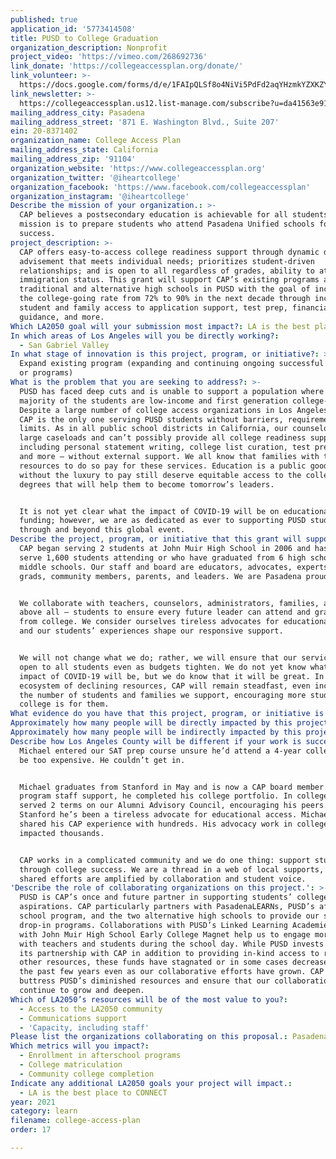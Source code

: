 ```yaml
---
published: true
application_id: '5773414508'
title: PUSD to College Graduation
organization_description: Nonprofit
project_video: 'https://vimeo.com/268692736'
link_donate: 'https://collegeaccessplan.org/donate/'
link_volunteer: >-
  https://docs.google.com/forms/d/e/1FAIpQLSf8o4NiVi5PdFd2aqYHzmkYZXKZYC93ch8q83j_A-fhiEm3Uw/viewform
link_newsletter: >-
  https://collegeaccessplan.us12.list-manage.com/subscribe?u=da41563e916f847308e3ceda5&id=9c41370ed4
mailing_address_city: Pasadena
mailing_address_street: '871 E. Washington Blvd., Suite 207'
ein: 20-8371402
organization_name: College Access Plan
mailing_address_state: California
mailing_address_zip: '91104'
organization_website: 'https://www.collegeaccessplan.org'
organization_twitter: '@iheartcollege'
organization_facebook: 'https://www.facebook.com/collegeaccessplan'
organization_instagram: '@iheartcollege'
Describe the mission of your organization.: >-
  CAP believes a postsecondary education is achievable for all students, and our
  mission is to prepare students who attend Pasadena Unified schools for college
  success.
project_description: >-
  CAP offers easy-to-access college readiness support through dynamic drop-in
  advisement that meets individual needs; prioritizes student-driven
  relationships; and is open to all regardless of grades, ability to attend, or
  immigration status. This grant will support CAP’s existing programs at six
  traditional and alternative high schools in PUSD with the goal of increasing
  the college-going rate from 72% to 90% in the next decade through increased
  student and family access to application support, test prep, financial aid
  guidance, and more. 
Which LA2050 goal will your submission most impact?: LA is the best place to LEARN
In which areas of Los Angeles will you be directly working?:
  - San Gabriel Valley
In what stage of innovation is this project, program, or initiative?: >-
  Expand existing program (expanding and continuing ongoing successful projects
  or programs)
What is the problem that you are seeking to address?: >-
  PUSD has faced deep cuts and is unable to support a population where a
  majority of the students are low-income and first generation college-going.
  Despite a large number of college access organizations in Los Angeles County,
  CAP is the only one serving PUSD students without barriers, requirements, or
  limits. As in all public school districts in California, our counselors manage
  large caseloads and can’t possibly provide all college readiness supports —
  including personal statement writing, college list curation, test preparation,
  and more — without external support. We all know that families with the
  resources to do so pay for these services. Education is a public good. Those
  without the luxury to pay still deserve equitable access to the college
  degrees that will help them to become tomorrow’s leaders.


  It is not yet clear what the impact of COVID-19 will be on educational
  funding; however, we are as dedicated as ever to supporting PUSD students
  through and beyond this global event.
Describe the project, program, or initiative that this grant will support to address the problem identified.: >-
  CAP began serving 2 students at John Muir High School in 2006 and has grown to
  serve 1,600 students attending or who have graduated from 6 high schools and 7
  middle schools. Our staff and board are educators, advocates, experts, PUSD
  grads, community members, parents, and leaders. We are Pasadena proud.


  We collaborate with teachers, counselors, administrators, families, and —
  above all — students to ensure every future leader can attend and graduate
  from college. We consider ourselves tireless advocates for educational access,
  and our students’ experiences shape our responsive support. 


  We will not change what we do; rather, we will ensure that our services remain
  open to all students even as budgets tighten. We do not yet know what the
  impact of COVID-19 will be, but we do know that it will be great. In an
  ecosystem of declining resources, CAP will remain steadfast, even increasing
  the number of students and families we support, encouraging more students that
  college is for them.
What evidence do you have that this project, program, or initiative is or will be successful, and how will you define and measure success?: "CAP tracks the daily attendance of all students who attend programs and does not remove any students from data analysis. Thanks to a Memorandum of Agreement with PUSD, CAP is able to track students after graduation through the National Student Clearinghouse (NSC) – both CAP attendees and non-attendees – to compare college attendance rates. The district provides detailed information, including student demographics and A-G course completion. CAP is able to use the demographic information to generate descriptive statistics on the graduating class as a whole and on the population served by CAP.\n\nCAP success is measured by the following:\n-75% of 12th grade participants who are A-G-ready are accepted to four-year colleges\n-90% of 12th grade participants at all levels of ability plan to attend college\L-100% of eligible senior participants complete at FAFSA or Dream Act application\n-45%+ of participants are male\n-25% of 12th grade attendees have 10+ meaningful interactions with staff/attend 10+ drop-in sessions\n-80% of regular attendees (10+) enroll in CAP’s I Heart College alumni program\n\nSuccess, Defined: All students, regardless of prior academic performance, feel like they are college bound, feel that a trusted adult believes in their potential to graduate with a bachelor’s degree, and have the resources and support to apply to a range of best-fit colleges. CAP students’ number of college applications exceed the average and all students make informed decisions on where they enroll in and how they pay for college. By 2030, we seek to see college enrollment in PUSD increase by 20%."
Approximately how many people will be directly impacted by this project, program, or initiative?: '800'
Approximately how many people will be indirectly impacted by this project, program, or initiative?: '3000'
Describe how Los Angeles County will be different if your work is successful.: >-
  Michael entered our SAT prep course unsure he’d attend a 4-year college. It’d
  be too expensive. He couldn’t get in. 


  Michael graduates from Stanford in May and is now a CAP board member. With our
  program staff support, he completed his college portfolio. In college he
  served 2 terms on our Alumni Advisory Council, encouraging his peers. At
  Stanford he’s been a tireless advocate for educational access. Michael has
  shared his CAP experience with hundreds. His advocacy work in college has
  impacted thousands. 


  CAP works in a complicated community and we do one thing: support students
  through college success. We are a thread in a web of local supports, and our
  shared efforts are amplified by collaboration and student voice.
'Describe the role of collaborating organizations on this project.': >-
  PUSD is CAP’s once and future partner in supporting students’ college
  aspirations. CAP particularly partners with PasadenaLEARNs, PUSD’s after
  school program, and the two alternative high schools to provide our signature
  drop-in programs. Collaborations with PUSD’s Linked Learning Academies and
  with John Muir High School Early College Magnet help us to engage more deeply
  with teachers and students during the school day. While PUSD invests funds in
  its partnership with CAP in addition to providing in-kind access to rooms and
  other resources, these funds have stagnated or in some cases decreased over
  the past few years even as our collaborative efforts have grown. CAP seeks to
  buttress PUSD’s diminished resources and ensure that our collaboration can
  continue to grow and deepen.
Which of LA2050’s resources will be of the most value to you?:
  - Access to the LA2050 community
  - Communications support
  - 'Capacity, including staff'
Please list the organizations collaborating on this proposal.: Pasadena Unified School District
Which metrics will you impact?:
  - Enrollment in afterschool programs
  - College matriculation
  - Community college completion
Indicate any additional LA2050 goals your project will impact.:
  - LA is the best place to CONNECT
year: 2021
category: learn
filename: college-access-plan
order: 17

---
```

